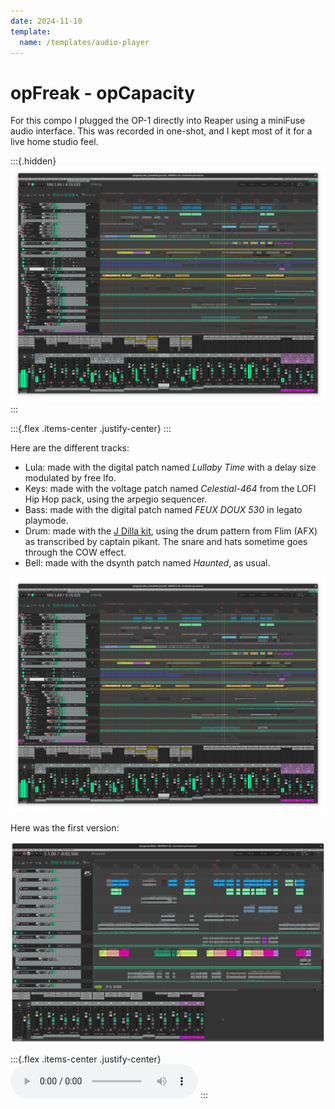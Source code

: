 ```yaml
---
date: 2024-11-10
template:
  name: /templates/audio-player
---
```

# opFreak - opCapacity

For this compo I plugged the OP-1 directly into Reaper using a miniFuse audio interface.
This was recorded in one-shot, and I kept most of it for a live home studio feel.

:::{.hidden}
![opCapacity-final](media/opCapacity-final.png)
:::

:::{.flex .items-center .justify-center}
<peaks-player url="https://cdn.midirus.com/audio/2024-opFreak/opCapacity-edits"></peaks-player>
:::

Here are the different tracks:

- Lula: made with the digital patch named *Lullaby Time* with a delay size modulated by free lfo.
- Keys: made with the voltage patch named *Celestial-464* from the LOFI Hip Hop pack, using the arpegio sequencer.
- Bass: made with the digital patch named *FEUX DOUX 530* in legato playmode.
- Drum: made with the [J Dilla kit][jdilla], using the drum pattern from Flim (AFX) as transcribed by captain pikant. The snare and hats sometime goes through the COW effect.
- Bell: made with the dsynth patch named *Haunted*, as usual.

![opCapacity-final](media/opCapacity-final.png)

Here was the first version:

![opCapacity-final](media/opCapacity.png)

:::{.flex .items-center .justify-center}
<audio controls class="md:w-[750px] mb-4">
  <source src="https://cdn.midirus.com/audio/2022-opFreak/opCapacity.mp3" type="audio/mpeg">
Your browser does not support the audio element.
</audio>
:::

[jdilla]: https://op1.fun/users/probablyjm/patches/dilla
[rpp-link]: https://cdn.midirus.com/stem/2024-11-opCapacity.tar.gz
